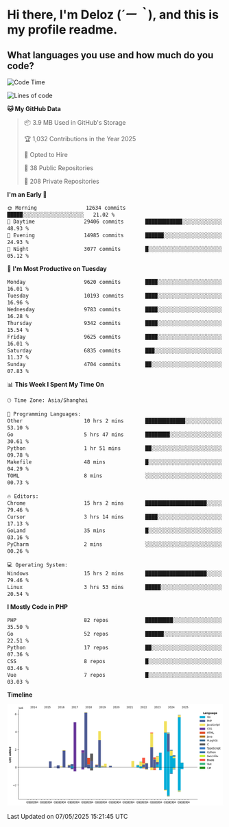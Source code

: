 # **Hi there, I'm Deloz (*´ー｀*), and this is my profile readme.**

## **What languages you use and how much do you code?**

<!--START_SECTION:waka-->
![Code Time](http://img.shields.io/badge/Code%20Time-6%2C292%20hrs%2037%20mins-blue)

![Lines of code](https://img.shields.io/badge/From%20Hello%20World%20I%27ve%20Written-54.2%20million%20lines%20of%20code-blue)

**🐱 My GitHub Data** 

> 📦 3.9 MB Used in GitHub's Storage 
 > 
> 🏆 1,032 Contributions in the Year 2025
 > 
> 💼 Opted to Hire
 > 
> 📜 38 Public Repositories 
 > 
> 🔑 208 Private Repositories 
 > 
**I'm an Early 🐤** 

```text
🌞 Morning                12634 commits       █████░░░░░░░░░░░░░░░░░░░░   21.02 % 
🌆 Daytime                29406 commits       ████████████░░░░░░░░░░░░░   48.93 % 
🌃 Evening                14985 commits       ██████░░░░░░░░░░░░░░░░░░░   24.93 % 
🌙 Night                  3077 commits        █░░░░░░░░░░░░░░░░░░░░░░░░   05.12 % 
```
📅 **I'm Most Productive on Tuesday** 

```text
Monday                   9620 commits        ████░░░░░░░░░░░░░░░░░░░░░   16.01 % 
Tuesday                  10193 commits       ████░░░░░░░░░░░░░░░░░░░░░   16.96 % 
Wednesday                9783 commits        ████░░░░░░░░░░░░░░░░░░░░░   16.28 % 
Thursday                 9342 commits        ████░░░░░░░░░░░░░░░░░░░░░   15.54 % 
Friday                   9625 commits        ████░░░░░░░░░░░░░░░░░░░░░   16.01 % 
Saturday                 6835 commits        ███░░░░░░░░░░░░░░░░░░░░░░   11.37 % 
Sunday                   4704 commits        ██░░░░░░░░░░░░░░░░░░░░░░░   07.83 % 
```


📊 **This Week I Spent My Time On** 

```text
🕑︎ Time Zone: Asia/Shanghai

💬 Programming Languages: 
Other                    10 hrs 2 mins       █████████████░░░░░░░░░░░░   53.10 % 
Go                       5 hrs 47 mins       ████████░░░░░░░░░░░░░░░░░   30.61 % 
Python                   1 hr 51 mins        ██░░░░░░░░░░░░░░░░░░░░░░░   09.78 % 
Makefile                 48 mins             █░░░░░░░░░░░░░░░░░░░░░░░░   04.29 % 
TOML                     8 mins              ░░░░░░░░░░░░░░░░░░░░░░░░░   00.73 % 

🔥 Editors: 
Chrome                   15 hrs 2 mins       ████████████████████░░░░░   79.46 % 
Cursor                   3 hrs 14 mins       ████░░░░░░░░░░░░░░░░░░░░░   17.13 % 
GoLand                   35 mins             █░░░░░░░░░░░░░░░░░░░░░░░░   03.16 % 
PyCharm                  2 mins              ░░░░░░░░░░░░░░░░░░░░░░░░░   00.26 % 

💻 Operating System: 
Windows                  15 hrs 2 mins       ████████████████████░░░░░   79.46 % 
Linux                    3 hrs 53 mins       █████░░░░░░░░░░░░░░░░░░░░   20.54 % 
```

**I Mostly Code in PHP** 

```text
PHP                      82 repos            █████████░░░░░░░░░░░░░░░░   35.50 % 
Go                       52 repos            ██████░░░░░░░░░░░░░░░░░░░   22.51 % 
Python                   17 repos            ██░░░░░░░░░░░░░░░░░░░░░░░   07.36 % 
CSS                      8 repos             █░░░░░░░░░░░░░░░░░░░░░░░░   03.46 % 
Vue                      7 repos             █░░░░░░░░░░░░░░░░░░░░░░░░   03.03 % 
```



**Timeline**

![Lines of Code chart](https://raw.githubusercontent.com/deloz/deloz/main/assets/bar_graph.png)


 Last Updated on 07/05/2025 15:21:45 UTC
<!--END_SECTION:waka-->
